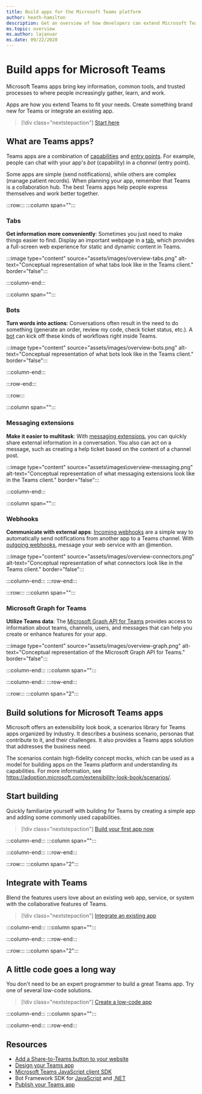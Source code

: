 ```yaml
---
title: Build apps for the Microsoft Teams platform
author: heath-hamilton
description: Get an overview of how developers can extend Microsoft Teams features with custom apps.
ms.topic: overview
ms.author: lajanuar
ms.date: 09/22/2020
---
```

# Build apps for Microsoft Teams

Microsoft Teams apps bring key information, common tools, and trusted processes to where people increasingly gather, learn, and work.

Apps are how you extend Teams to fit your needs. Create something brand new for Teams or integrate an existing app.

> [!div class="nextstepaction"]
> [Start here](build-your-first-app/build-first-app-overview.md)

## What are Teams apps?

Teams apps are a combination of [capabilities](concepts/capabilities-overview.md) and [entry points](concepts/extensibility-points.md). For example, people can chat with your app's *bot* (capability) in a *channel* (entry point).

Some apps are simple (send notifications), while others are complex (manage patient records). When planning your app, remember that Teams is a collaboration hub. The best Teams apps help people express themselves and work better together.

:::row:::
   :::column span="":::

### Tabs

**Get information more conveniently**: Sometimes you just need to make things easier to find. Display an important webpage in a [tab](tabs/what-are-tabs.md), which provides a full-screen web experience for static and dynamic content in Teams.

:::image type="content" source="assets/images/overview-tabs.png" alt-text="Conceptual representation of what tabs look like in the Teams client." border="false":::

   :::column-end:::

   :::column span="":::

### Bots

**Turn words into actions**: Conversations often result in the need to do something (generate an order, review my code, check ticket status, etc.). A [bot](bots/what-are-bots.md) can kick off these kinds of workflows right inside Teams.

:::image type="content" source="assets/images/overview-bots.png" alt-text="Conceptual representation of what bots look like in the Teams client." border="false":::

   :::column-end:::

:::row-end:::

:::row:::

   :::column span="":::

### Messaging extensions

**Make it easier to multitask**: With [messaging extensions](messaging-extensions/what-are-messaging-extensions.md), you can quickly share external information in a conversation. You also can act on a message, such as creating a help ticket based on the content of a channel post.

:::image type="content" source="assets\images\overview-messaging.png" alt-text="Conceptual representation of what messaging extensions look like in the Teams client." border="false":::

   :::column-end:::

   :::column span="":::

### Webhooks

**Communicate with external apps**: [Incoming webhooks](webhooks-and-connectors/what-are-webhooks-and-connectors.md#incoming-webhooks) are a simple way to automatically send notifications from another app to a Teams channel. With [outgoing webhooks](webhooks-and-connectors/what-are-webhooks-and-connectors.md#outgoing-webhooks), message your web service with an @mention.

:::image type="content" source="assets/images/overview-connectors.png" alt-text="Conceptual representation of what connectors look like in the Teams client." border="false":::

   :::column-end:::
:::row-end:::

:::row:::
   :::column span="":::

### Microsoft Graph for Teams

**Utilize Teams data**: The [Microsoft Graph API for Teams](https://docs.microsoft.com/graph/teams-concept-overview) provides access to information about teams, channels, users, and messages that can help you create or enhance features for your app.

:::image type="content" source="assets/images/overview-graph.png" alt-text="Conceptual representation of the Microsoft Graph API for Teams." border="false":::

   :::column-end:::
   :::column span="":::

   :::column-end:::
:::row-end:::

:::row:::
   :::column span="2":::

## Build solutions for Microsoft Teams apps
 
Microsoft offers an extensibility look book,  a scenarios library for Teams apps organized by industry. It describes a business scenario, personas that contribute to it, and their challenges. It also provides a Teams apps solution that addresses the business need.

The scenarios contain high-fidelity concept mocks, which can be used as a model for building apps on the Teams platform and understanding its capabilities. For more information, see https://adoption.microsoft.com/extensibility-look-book/scenarios/. 

## Start building

Quickly familiarize yourself with building for Teams by creating a simple app and adding some commonly used capabilities.

> [!div class="nextstepaction"]
> [Build your first app now](build-your-first-app/build-first-app-overview.md)

   :::column-end:::
   :::column span="":::

   :::column-end:::
:::row-end:::

:::row:::
   :::column span="2":::

## Integrate with Teams

Blend the features users love about an existing web app, service, or system with the collaborative features of Teams.

> [!div class="nextstepaction"]
> [Integrate an existing app](samples/integrating-web-apps.md)

   :::column-end:::
   :::column span="":::

   :::column-end:::
:::row-end:::

:::row:::
   :::column span="2":::

## A little code goes a long way

You don't need to be an expert programmer to build a great Teams app. Try one of several low-code solutions.

> [!div class="nextstepaction"]
> [Create a low-code app](samples/teams-low-code-solutions.md)

   :::column-end:::
   :::column span="":::

   :::column-end:::
:::row-end:::

## Resources

* [Add a Share-to-Teams button to your website](concepts/build-and-test/share-to-teams.md)
* [Design your Teams app](concepts/design/design-teams-app-overview.md)
* [Microsoft Teams JavaScript client SDK](https://docs.microsoft.com/javascript/api/@microsoft/teams-js/?view=msteams-client-js-latest&preserve-view=true)
* Bot Framework SDK for [JavaScript](https://github.com/Microsoft/botbuilder-js) and [.NET](https://github.com/Microsoft/botbuilder-dotnet/)
* [Publish your Teams app](concepts/deploy-and-publish/overview.md)
